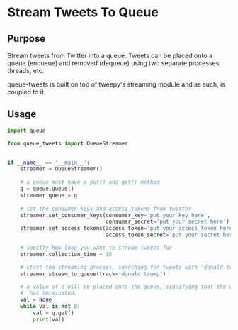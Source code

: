 # Stream Tweets To Queue
## Purpose
Stream tweets from Twitter into a queue. Tweets can be placed onto
a queue (enqueue) and removed (dequeue) using two separate processes, threads, etc.

queue-tweets is built on top of tweepy's streaming module and as such, is coupled to it.

## Usage
```python
import queue

from queue_tweets import QueueStreamer


if __name__ == '__main__':
    streamer = QueueStreamer()
    
    # a queue must have a put() and get() method
    q = queue.Queue()
    streamer.queue = q
    
    # set the consumer keys and access tokens from twitter
    streamer.set_consumer_keys(consumer_key='put your key here',
                               consumer_secret='put your secret here')
    streamer.set_access_tokens(access_token='put your access_token here',
                               access_token_secret='put your secret here')

    # specify how long you want to stream tweets for
    streamer.collection_time = 15

    # start the streaming process, searching for tweets with 'donald trump' in this case.
    streamer.stream_to_queue(track='donald trump')

    # a value of 0 will be placed onto the queue, signifying that the collection process (exceeded > 15 seconds for this example)
    #  has terminated.
    val = None
    while val is not 0:
        val = q.get()
        print(val)
```

